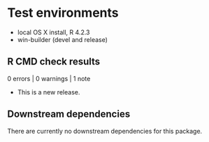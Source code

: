 # Test environments
* local OS X install, R 4.2.3
* win-builder (devel and release)

## R CMD check results

0 errors | 0 warnings | 1 note

* This is a new release.

## Downstream dependencies
There are currently no downstream dependencies for this package.

